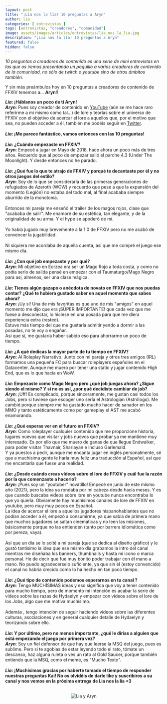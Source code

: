 ```yaml
---
layout: post
title: "¡Lia nos la lía! 10 preguntas a Aryn"
author: lia
categories: [ entrevistas ]
tags: [entrevistas, "creadores", "comunidad"]
image: assets/images/articles/entrevistas/lia_nos_la_lia.jpg
description: "¡Lia nos la lía! 10 preguntas a Aryn"
featured: false
hidden: false
---
```

*10 preguntas a creadores de contenido es una serie de mini entrevistas en las que os iremos presentando un poquillo a varios creadores de contenido de la comunidad, no sólo de twitch o youtube sino de otros ámbitos también.*

Y sin más preámbulos hoy en 10 preguntas a creadores de contenido de FFXIV tenemos a… **Aryn**!!

<div class="card">
  <div class="card-header">
     <b><i>Lia</i>: ¡Háblanos un poco de ti Aryn!</b>
  </div>
  <div class="card-body">
    <i><b>Aryn</b></i>: Pues soy creador de contenido en <a href="https://www.youtube.com/channel/UCLgSQnV6of5-0x568qWilNw" target="_blank">YouTube</a> (aún se me hace raro referirme a mi mismo como tal…) de lore y teorías sobre el universo de FFXIV con el objetivo de acercar el lore a aquellos que, por el motivo que sea, no pueden acceder a él, también me podéis seguir en <a href="https://twitter.com/Aryn_XIV" target="_blank">Twitter</a>.
  </div>
</div>

<br/>

<div class="card">
  <div class="card-header">
     <b><i>Lia</i>: ¡Me parece fantástico, vamos entonces con las 10 preguntas!</b>
  </div>
</div>

<br/>

<div class="card">
  <div class="card-header">
     <b><i>Lia</i>: ¿Cuándo empezaste en FFXIV?</b>
  </div>
  <div class="card-body">
    <i><b>Aryn</b></i>: Empecé a jugar en Mayo de 2018, hace ahora un poco más de tres años. Recuerdo que al poco de empezar salió el parche 4.3 (Under The Moonlight). Y desde entonces no he parado. 
  </div>
</div>

<br/>

<div class="card">
  <div class="card-header">
     <b><i>Lia</i>: ¿Qué fue lo que te atrajo de FFXIV y porqué te decantaste por él y no otros juegos del estilo?</b>
  </div>
  <div class="card-body">
    <i><b>Aryn</b></i>: Soy de lo que se consideraría de las primeras generaciones de refugiados de Azeroth (WOW) y recuerdo que pese a que la expansión del momento (Legión) no estaba del todo mal, al final acababa siempre aburrido de la monotonía.<br/>
<br/>
Entonces mi pareja me enseñó el trailer de los magos rojos, clase que "acababa de salir". Me enamoré de su estética, tan elegante, y de la originalidad de su arma. Y el hype se apoderó de mí.<br/>
<br/>
Yo había jugado muy brevemente a la 1.0 de FFXIV pero no me acabó de convencer la jugabilidad.<br/><br/>
Ni siquiera me acordaba de aquella cuenta, así que me compré el juego ese mismo día. 
  </div>
</div>

<br/>


<div class="card">
  <div class="card-header">
     <b><i>Lia</i>: ¿Con qué job empezaste y por qué?</b>
  </div>
  <div class="card-body">
    <i><b>Aryn</b></i>: Mi objetivo en Eorzea era ser un Mago Rojo a toda costa, y como no podía serlo de salida pensé en empezar con el Taumaturgo/Mago Negro para así, almenos, ser una clase mágica.
  </div>    
</div>

<br/>

<div class="card">
  <div class="card-header">
     <b><i>Lia</i>: Tienes algún gazapo o anécdota de novato en FFXIV que nos puedas contar? ¿Qué te hubiera gustado saber en aquel momento que sabes ahora?</b>
  </div>
  <div class="card-body">
    <i><b>Aryn</b></i>: ¡Uy sí! Una de mis favoritas es que uno de mis "amigos" en aquel momento me dijo que era ¡SÚPER IMPORTANTE! que cada vez que me fuese a desconectar, lo hiciese en una posada para que me diera experiencia extra (rested).<br/>
Estuve más tiempo del que me gustaría admitir yendo a dormir a las posadas, no te voy a engañar.<br/>
Así que sí, me gustaría haber sabido eso para ahorrarme un poco de tiempo.
  </div>
</div>

<br/>

<div class="card">
  <div class="card-header">
     <b><i>Lia</i>: ¿A qué dedicas la mayor parte de tu tiempo en FFXIV?</b>
  </div>
  <div class="card-body">
    <i><b>Aryn</b></i>: Al Roleplay Narrativo. Junto con mi pareja y otros tres amigos (IRL) formamos una pequeña FC para buscar roleplayers españoles en el Datacenter.
Aunque me muero por tener una static y jugar contenido High End, que es lo que hacía en WoW.
  </div>
</div>

<br/>

<div class="card">
  <div class="card-header">
     <b><i>Lia</i>: Empezaste como Mago Negro pero ¿qué job juegas ahora? ¿Sigue siendo el mismo? Y si no es así, ¿por qué decidiste cambiar de job?</b>
  </div>
  <div class="card-body">
    <i><b>Aryn</b></i>: ¡Uff! Es complicado, porque sinceramente, me gustan casi todos los Jobs, pero si tuviese que escoger uno sería el Astrologian (Astrólogo). Me cambié porque siempre me ha gustado mucho hacer de sanador en los MMO y tanto estéticamente como por gameplay el AST me acabó enamorando.
  </div>
</div>

<br/>

<div class="card">
  <div class="card-header">
     <b><i>Lia</i>: ¿Qué esperas ver en el futuro en FFXIV?</b>
  </div>
  <div class="card-body">
    <i><b>Aryn</b></i>: Como roleplayer cualquier contenido que me proporcione historia, lugares nuevos que visitar y jobs nuevos que probar ya me mantiene muy interesado. Es por ello que me muero de ganas de que llegue Endwalker, para poder visitar Thavnair, Sharlayan e incluso Garlemald.<br/>
Y ya puestos a pedir, aunque me encanta jugar en inglés personalmente,  sé que a muchísima gente le haría muy feliz una traducción al Español, así que me encantaría que fuese una realidad.

  </div>
</div>

<br/>

<div class="card">
  <div class="card-header">
     <b><i>Lia</i>: ¿Desde cuándo creas vídeos sobre el lore de FFXIV y cuál fue la razón por la que comenzaste a hacerlo?</b>
  </div>
  <div class="card-body">
    <i><b>Aryn</b></i>: ¡Pues soy un "youtuber" novatillo! Empecé en junio de este mismo año (2021), pero la idea ya rondaba por mi cabeza desde hacía meses. Y es que cuando buscaba vídeos sobre lore en youtube nunca encontraba lo que yo quería. Obviamente hay muchísimos canales de lore de FFXIV en youtube, pero muy muy pocos en Español.<br/>
La idea de acercar el lore a aquellos jugadores hispanohablantes que no podían acceder a él, empezó a consumirme, ya que sabía de primera mano que muchos jugadores se saltan cinemáticas y no leen las misiones, básicamente porque no las entienden (tanto por barrera idiomática como por pereza, vaya).<br/>
<br/>
Así que un día se lo solté a mi pareja (que se dedica al diseño gráfico) y le gustó tantísimo la idea que ese mismo día grabamos la intro del canal mientras me diseñaba los banners, thumbnails y hasta mi icono o marca personal. He de decir que fue muy bonito poder trabajar con él mano a mano. No puedo agradecérselo suficiente,  ya que sin él (estoy convencido) el canal no habría crecido como lo ha hecho en tan poco tiempo.
  </div>
</div>

<br/>

<div class="card">
  <div class="card-header">
     <b><i>Lia</i>: ¿Qué tipo de contenido podemos esperarnos en tu canal ?</b>
  </div>
  <div class="card-body"><i><b>Aryn</b></i>: Tengo MUCHÍSIMAS ideas y eso significa que voy a tener contenido para mucho tiempo, pero de momento mi intención es acabar la serie de vídeos sobre las razas de Hydaelyn y empezar con vídeos sobre el lore de los Jobs, algo que me motiva muchísimo.<br/>
<br/>
Además ,  tengo intención de seguir haciendo videos sobre las diferentes culturas, asociaciones y en general cualquier detalle de Hydaelyn y teorizando sobre ello. 
  </div>
</div>

<br/>

<div class="card">
  <div class="card-header">
     <b><i>Lia</i>: Y por último, pero no menos importante, ¿qué le dirías a alguien que está empezando el juego por primera vez?</b>
  </div>
  <div class="card-body"><i><b>Aryn</b></i>: Soy un fiel defensor de que hay que leerse la MSQ del juego, pues es sublime.  Pero si te agobias de estar leyendo todo el rato, tómate un descanso, haz alguna ruleta o ves un rato al Gold Saucer, porque también entiendo que la MSQ, como el meme, es "Mucho Texto".
  </div>
</div>

<br/>

<div class="card">
  <div class="card-header">
     <b><i>Lia</i>: ¡Muchísimas gracias por haberte tomado el tiempo de responder nuestras preguntas Kai! No os olvidéis de darle like y suscribiros a su canal y nos vemos en la próxima entrega de Lia nos la lía <3</b>
  </div>
</div>

<br/>

<p align="center"><img src="{{ site.baseurl }}/assets/images/articles/entrevistas/lia_aryn/lia_aryn.jpg" alt="Lia y Aryn"/></p>
